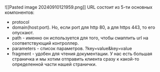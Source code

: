 ![[Pasted image 20240910121959.png]]
URL состоит из 5-ти основных компонентов:
- protocol
- domain(host:port). Но, если port для http 80, а для https 443, то его опускают.
- path - именно он используется для того, чтобы смаппить url на соответствующий контроллер. 
- parameters - список параметров. ?key=value&key=value
- fragment - удобен для чтения документации. У нас есть большая страничка и мы хотим отправить клиента сразу к какой-то определенной части нашей странички.